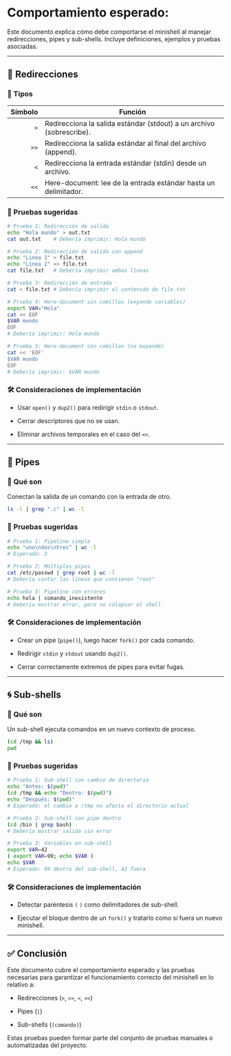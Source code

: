 # Comportamiento esperado: 

Este documento explica cómo debe comportarse el minishell al manejar redirecciones, pipes y sub-shells. Incluye definiciones, ejemplos y pruebas asociadas.

---

## 📁 Redirecciones

### 🔹 Tipos

|Símbolo|Función|
|--:|---|
|`>`|Redirecciona la salida estándar (stdout) a un archivo (sobrescribe).|
|`>>`|Redirecciona la salida estándar al final del archivo (append).|
|`<`|Redirecciona la entrada estándar (stdin) desde un archivo.|
|`<<`|Here-document: lee de la entrada estándar hasta un delimitador.|

### 🧪 Pruebas sugeridas

```bash
# Prueba 1: Redirección de salida
echo "Hola mundo" > out.txt
cat out.txt    # Debería imprimir: Hola mundo

# Prueba 2: Redirección de salida con append
echo "Linea 1" > file.txt
echo "Linea 2" >> file.txt
cat file.txt   # Debería imprimir ambas líneas

# Prueba 3: Redirección de entrada
cat < file.txt # Debería imprimir el contenido de file.txt

# Prueba 4: Here-document sin comillas (expande variables)
export VAR="Hola"
cat << EOF
$VAR mundo
EOF
# Debería imprimir: Hola mundo

# Prueba 5: Here-document con comillas (no expande)
cat << 'EOF'
$VAR mundo
EOF
# Debería imprimir: $VAR mundo
```

### 🛠️ Consideraciones de implementación

- Usar `open()` y `dup2()` para redirigir `stdin` o `stdout`.
    
- Cerrar descriptores que no se usan.
    
- Eliminar archivos temporales en el caso del `<<`.
    

---

## 🔗 Pipes

### 🔹 Qué son

Conectan la salida de un comando con la entrada de otro.

```bash
ls -l | grep ".c" | wc -l
```

### 🧪 Pruebas sugeridas

```bash
# Prueba 1: Pipeline simple
echo "uno\ndos\ntres" | wc -l
# Esperado: 3

# Prueba 2: Múltiples pipes
cat /etc/passwd | grep root | wc -l
# Debería contar las líneas que contienen "root"

# Prueba 3: Pipeline con errores
echo hola | comando_inexistente
# Debería mostrar error, pero no colapsar el shell
```

### 🛠️ Consideraciones de implementación

- Crear un pipe (`pipe()`), luego hacer `fork()` por cada comando.
    
- Redirigir `stdin` y `stdout` usando `dup2()`.
    
- Cerrar correctamente extremos de pipes para evitar fugas.
    

---

## 🌀 Sub-shells

### 🔹 Qué son

Un sub-shell ejecuta comandos en un nuevo contexto de proceso.

```bash
(cd /tmp && ls)
pwd
```

### 🧪 Pruebas sugeridas

```bash
# Prueba 1: Sub-shell con cambio de directorio
echo "Antes: $(pwd)"
(cd /tmp && echo "Dentro: $(pwd)")
echo "Después: $(pwd)"
# Esperado: el cambio a /tmp no afecta el directorio actual

# Prueba 2: Sub-shell con pipe dentro
(cd /bin | grep bash)
# Debería mostrar salida sin error

# Prueba 3: Variables en sub-shell
export VAR=42
( export VAR=99; echo $VAR )
echo $VAR
# Esperado: 99 dentro del sub-shell, 42 fuera
```

### 🛠️ Consideraciones de implementación

- Detectar paréntesis `(` `)` como delimitadores de sub-shell.
    
- Ejecutar el bloque dentro de un `fork()` y tratarlo como si fuera un nuevo minishell.
    

---

## ✅ Conclusión

Este documento cubre el comportamiento esperado y las pruebas necesarias para garantizar el funcionamiento correcto del minishell en lo relativo a:

- Redirecciones (`>`, `>>`, `<`, `<<`)
    
- Pipes (`|`)
    
- Sub-shells (`(comando)`)
    

Estas pruebas pueden formar parte del conjunto de pruebas manuales o automatizadas del proyecto.